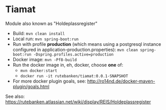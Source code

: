 # Tiamat

Module also known as "Holdeplassregister"

* Build: `mvn clean install`
* Local run: `mvn spring-boot:run`
* Run with profile **production** (which means using a postgresql instance configured in application-production.properties): `mvn clean spring-boot:run -Dspring.profiles.active=production`
* Docker image: `mvn -Pf8-build`
* Run the docker image in, eh, docker, choose **one** of:
     * `mvn docker:start`
     * `docker run -it rutebanken/tiamat:0.0.1-SNAPSHOT`
* For more docker plugin goals, see: http://ro14nd.de/docker-maven-plugin/goals.html


See also:
https://rutebanken.atlassian.net/wiki/display/REIS/Holdeplassregister